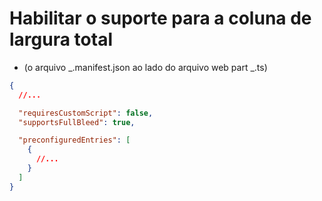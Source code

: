 # Habilitar o suporte para a coluna de largura total

- (o arquivo _.manifest.json ao lado do arquivo web part _.ts)

```json
{
  //...

  "requiresCustomScript": false,
  "supportsFullBleed": true,

  "preconfiguredEntries": [
    {
      //...
    }
  ]
}
```
